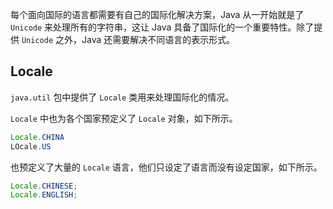 每个面向国际的语言都需要有自己的国际化解决方案，Java 从一开始就是了 `Unicode` 来处理所有的字符串，这让 Java 具备了国际化的一个重要特性。除了提供 `Unicode` 之外，Java 还需要解决不同语言的表示形式。

## Locale

`java.util` 包中提供了 `Locale` 类用来处理国际化的情况。


`Locale` 中也为各个国家预定义了 `Locale` 对象，如下所示。

```java
Locale.CHINA
LOcale.US
```

也预定义了大量的 `Locale` 语言，他们只设定了语言而没有设定国家，如下所示。

```java
Locale.CHINESE;
Locale.ENGLISH;
```